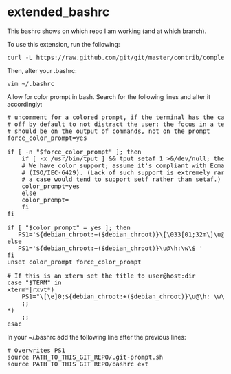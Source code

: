 # extended_bashrc
This bashrc shows on which repo I am working (and at which branch).

To use this extension, run the following:
<pre>
curl -L https://raw.github.com/git/git/master/contrib/completion/git-prompt.sh > ~/.git-prompt.sh
</pre>

Then, alter your .bashrc:

<pre>
vim ~/.bashrc
</pre>

Allow for color prompt in bash. Search for the following lines and alter it accordingly:
<pre>
# uncomment for a colored prompt, if the terminal has the capability; turned
# off by default to not distract the user: the focus in a terminal window
# should be on the output of commands, not on the prompt
force_color_prompt=yes

if [ -n "$force_color_prompt" ]; then
    if [ -x /usr/bin/tput ] && tput setaf 1 >&/dev/null; then
	# We have color support; assume it's compliant with Ecma-48
	# (ISO/IEC-6429). (Lack of such support is extremely rare, and such
	# a case would tend to support setf rather than setaf.)
	color_prompt=yes
    else
	color_prompt=
    fi
fi

if [ "$color_prompt" = yes ]; then
   PS1='${debian_chroot:+($debian_chroot)}\[\033[01;32m\]\u@\h\[\033[00m\]:\[\033[01;34m\]\w\[\033[00m\]\[\033[01;31m\]$(__git_ps1 "\n@%s")\[\033[00m\]\$ '
else
   PS1='${debian_chroot:+($debian_chroot)}\u@\h:\w\$ '
fi
unset color_prompt force_color_prompt

# If this is an xterm set the title to user@host:dir
case "$TERM" in
xterm*|rxvt*)
    PS1="\[\e]0;${debian_chroot:+($debian_chroot)}\u@\h: \w\a\]$PS1"
    ;;
*)
    ;;
esac
</pre>

In your ~/.bashrc add the following line after the previous lines:
<pre>
# Overwrites PS1
source PATH_TO_THIS_GIT_REPO/.git-prompt.sh
source PATH_TO_THIS_GIT_REPO/bashrc_ext
</pre>
